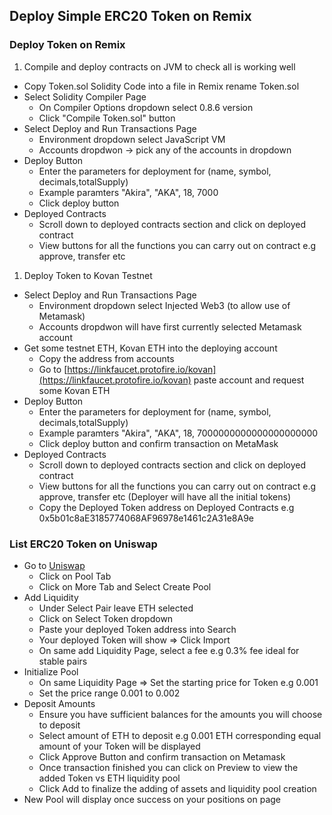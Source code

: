 ## Deploy Simple ERC20 Token on Remix

### Deploy Token on Remix

1. Compile and deploy contracts on JVM to check all is working well

- Copy Token.sol Solidity Code into a file in Remix rename Token.sol
- Select Solidity Compiler Page
  - On Compiler Options dropdown select 0.8.6 version
  - Click "Compile Token.sol" button
- Select Deploy and Run Transactions Page
  - Environment dropdown select JavaScript VM
  - Accounts dropdwon -> pick any of the accounts in dropdown
- Deploy Button
  - Enter the parameters for deployment for (name, symbol, decimals,totalSupply)
  - Example paramters "Akira", "AKA", 18, 7000
  - Click deploy button
- Deployed Contracts
  - Scroll down to deployed contracts section and click on deployed contract
  - View buttons for all the functions you can carry out on contract e.g approve, transfer etc

1. Deploy Token to Kovan Testnet

- Select Deploy and Run Transactions Page
  - Environment dropdown select Injected Web3 (to allow use of Metamask)
  - Accounts dropdwon will have first currently selected Metamask account
- Get some testnet ETH, Kovan ETH into the deploying account
  - Copy the address from accounts
  - Go to [https://linkfaucet.protofire.io/kovan](https://linkfaucet.protofire.io/kovan) paste account and request some Kovan ETH
- Deploy Button
  - Enter the parameters for deployment for (name, symbol, decimals,totalSupply)
  - Example paramters "Akira", "AKA", 18, 7000000000000000000000
  - Click deploy button and confirm transaction on MetaMask
- Deployed Contracts
  - Scroll down to deployed contracts section and click on deployed contract
  - View buttons for all the functions you can carry out on contract e.g approve, transfer etc (Deployer will have all the initial tokens)
  - Copy the Deployed Token address on Deployed Contracts e.g 0x5b01c8aE3185774068AF96978e1461c2A31e8A9e

### List ERC20 Token on Uniswap

- Go to [Uniswap](https://app.uniswap.org/)
  - Click on Pool Tab
  - Click on More Tab and Select Create Pool
- Add Liquidity
  - Under Select Pair leave ETH selected
  - Click on Select Token dropdown
  - Paste your deployed Token address into Search
  - Your deployed Token will show => Click Import
  - On same add Liquidity Page, select a fee e.g 0.3% fee ideal for stable pairs
- Initialize Pool
  - On same Liquidity Page => Set the starting price for Token e.g 0.001
  - Set the price range 0.001 to 0.002
- Deposit Amounts
  - Ensure you have sufficient balances for the amounts you will choose to deposit
  - Select amount of ETH to deposit e.g 0.001 ETH corresponding equal amount of your Token will be displayed
  - Click Approve Button and confirm transaction on Metamask
  - Once transaction finished you can click on Preview to view the added Token vs ETH liquidity pool
  - Click Add to finalize the adding of assets and liquidity pool creation
- New Pool will display once success on your positions on page
